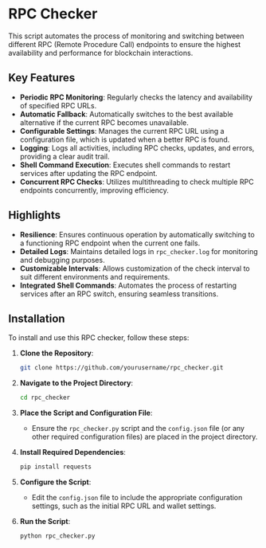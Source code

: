 # RPC Checker

This script automates the process of monitoring and switching between different RPC (Remote Procedure Call) endpoints to ensure the highest availability and performance for blockchain interactions.

## Key Features
- **Periodic RPC Monitoring**: Regularly checks the latency and availability of specified RPC URLs.
- **Automatic Fallback**: Automatically switches to the best available alternative if the current RPC becomes unavailable.
- **Configurable Settings**: Manages the current RPC URL using a configuration file, which is updated when a better RPC is found.
- **Logging**: Logs all activities, including RPC checks, updates, and errors, providing a clear audit trail.
- **Shell Command Execution**: Executes shell commands to restart services after updating the RPC endpoint.
- **Concurrent RPC Checks**: Utilizes multithreading to check multiple RPC endpoints concurrently, improving efficiency.

## Highlights
- **Resilience**: Ensures continuous operation by automatically switching to a functioning RPC endpoint when the current one fails.
- **Detailed Logs**: Maintains detailed logs in `rpc_checker.log` for monitoring and debugging purposes.
- **Customizable Intervals**: Allows customization of the check interval to suit different environments and requirements.
- **Integrated Shell Commands**: Automates the process of restarting services after an RPC switch, ensuring seamless transitions.

## Installation

To install and use this RPC checker, follow these steps:

1. **Clone the Repository**:
    ```sh
    git clone https://github.com/yourusername/rpc_checker.git
    ```
2. **Navigate to the Project Directory**:
    ```sh
    cd rpc_checker
    ```
3. **Place the Script and Configuration File**:
    - Ensure the `rpc_checker.py` script and the `config.json` file (or any other required configuration files) are placed in the project directory.
    
4. **Install Required Dependencies**:
    ```sh
    pip install requests
    ```
5. **Configure the Script**:
    - Edit the `config.json` file to include the appropriate configuration settings, such as the initial RPC URL and wallet settings.

6. **Run the Script**:
    ```sh
    python rpc_checker.py
    ```
